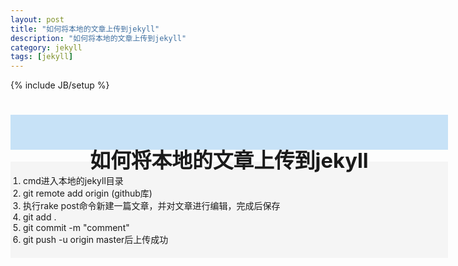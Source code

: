 ```yaml
---
layout: post
title: "如何将本地的文章上传到jekyll"
description: "如何将本地的文章上传到jekyll"
category: jekyll
tags: [jekyll]
---
```

{% include JB/setup %}

# <div style="background-color:#C7E2F7; width:700px; height:55px; border:1px; text-align:center; padding-top:1px"><h3>如何将本地的文章上传到jekyll</h3></div>

  <div style="background-color:#f5f5f5; width:700px; height:auto; border:1px">
  <ol style="padding:20px 20px">
  <li>cmd进入本地的jekyll目录</li>
  <li>git remote add origin (github库)</li>
  <li>执行rake post命令新建一篇文章，并对文章进行编辑，完成后保存</li>
  <li>git add .</li>
  <li>git commit -m "comment"</li>
  <li>git push -u origin master后上传成功</li>
  </ol>
  </div>